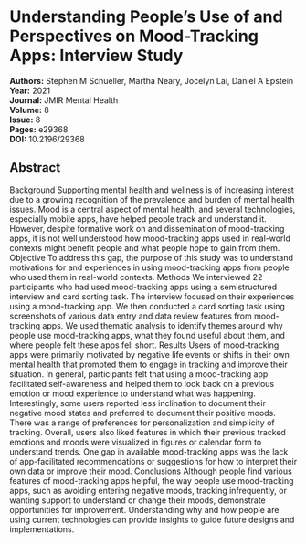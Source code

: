 # Understanding People’s Use of and Perspectives on Mood-Tracking Apps: Interview Study

**Authors:** Stephen M Schueller, Martha Neary, Jocelyn Lai, Daniel A Epstein  
**Year:** 2021  
**Journal:** JMIR Mental Health  
**Volume:** 8  
**Issue:** 8  
**Pages:** e29368  
**DOI:** 10.2196/29368  

## Abstract
Background            Supporting mental health and wellness is of increasing interest due to a growing recognition of the prevalence and burden of mental health issues. Mood is a central aspect of mental health, and several technologies, especially mobile apps, have helped people track and understand it. However, despite formative work on and dissemination of mood-tracking apps, it is not well understood how mood-tracking apps used in real-world contexts might benefit people and what people hope to gain from them.                                Objective            To address this gap, the purpose of this study was to understand motivations for and experiences in using mood-tracking apps from people who used them in real-world contexts.                                Methods            We interviewed 22 participants who had used mood-tracking apps using a semistructured interview and card sorting task. The interview focused on their experiences using a mood-tracking app. We then conducted a card sorting task using screenshots of various data entry and data review features from mood-tracking apps. We used thematic analysis to identify themes around why people use mood-tracking apps, what they found useful about them, and where people felt these apps fell short.                                Results            Users of mood-tracking apps were primarily motivated by negative life events or shifts in their own mental health that prompted them to engage in tracking and improve their situation. In general, participants felt that using a mood-tracking app facilitated self-awareness and helped them to look back on a previous emotion or mood experience to understand what was happening. Interestingly, some users reported less inclination to document their negative mood states and preferred to document their positive moods. There was a range of preferences for personalization and simplicity of tracking. Overall, users also liked features in which their previous tracked emotions and moods were visualized in figures or calendar form to understand trends. One gap in available mood-tracking apps was the lack of app-facilitated recommendations or suggestions for how to interpret their own data or improve their mood.                                Conclusions            Although people find various features of mood-tracking apps helpful, the way people use mood-tracking apps, such as avoiding entering negative moods, tracking infrequently, or wanting support to understand or change their moods, demonstrate opportunities for improvement. Understanding why and how people are using current technologies can provide insights to guide future designs and implementations.

